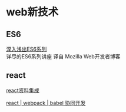 # web新技术


## ES6
[深入浅出ES6系列](http://www.infoq.com/cn/es6-in-depth/)<br>
详尽的ES6系列讲座 译自 Mozilla Web开发者博客


## react
[react资料集成](https://github.com/ele828/react-native-guide)

[react | webpack | babel 协同开发](http://rhadow.github.io/2015/04/02/webpack-workflow/)